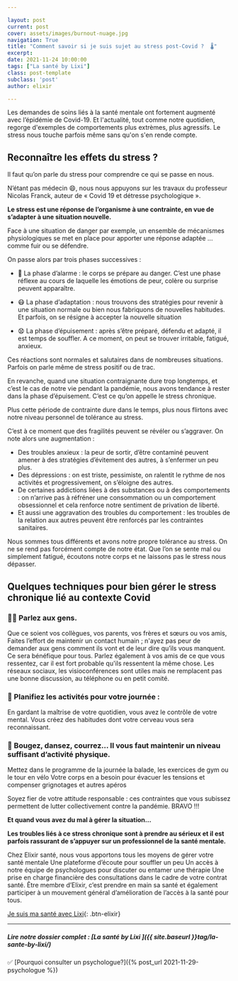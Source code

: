 ```yaml
---

layout: post
current: post
cover: assets/images/burnout-nuage.jpg
navigation: True
title: "Comment savoir si je suis sujet au stress post-Covid ?  🌡️"
excerpt: 
date: 2021-11-24 10:00:00
tags: ["La santé by Lixi"]
class: post-template
subclass: 'post'
author: elixir

---
```



Les demandes de soins liés à la santé mentale ont fortement augmenté avec l’épidémie de Covid-19. 
Et l'actualité, tout comme notre quotidien, regorge d'exemples de comportements plus extrèmes, plus agressifs. Le stress nous touche parfois même sans qu'on s'en rende compte.



## Reconnaître les effets du stress ?


Il faut qu’on parle du stress pour comprendre ce qui se passe en nous.

N’étant pas médecin 😄, nous nous appuyons sur les travaux du professeur Nicolas Franck, auteur de « Covid 19 et détresse psychologique ».

**Le stress est une réponse de l’organisme à une contrainte, en vue de s’adapter à une situation nouvelle.**

Face à une situation de danger par exemple, un ensemble de mécanismes physiologiques se met en place pour apporter une réponse adaptée ... comme fuir ou se défendre.

On passe alors par trois phases successives :

- 🚨 La phase d’alarme : le corps se prépare au danger. C’est une phase réflexe au cours de laquelle les émotions de peur, colère ou surprise peuvent apparaître.

- 😷 La phase d’adaptation : nous trouvons des stratégies pour revenir à une situation normale ou bien nous fabriquons de nouvelles habitudes. Et parfois, on se résigne à accepter la nouvelle situation

- 😧 La phase d’épuisement : après s’être préparé, défendu et adapté, il est temps de souffler. A ce moment, on peut se trouver irritable, fatigué, anxieux.

Ces réactions sont normales et salutaires dans de nombreuses situations. Parfois on parle même de stress positif ou de trac.

En revanche, quand une situation contraignante dure trop longtemps, et c’est le cas de notre vie pendant la pandémie, nous avons tendance à rester dans la phase d’épuisement. C’est ce qu’on appelle le stress chronique.

Plus cette période de contrainte dure dans le temps, plus nous flirtons avec notre niveau personnel de tolérance au stress.

C’est à ce moment que des fragilités peuvent se révéler ou s’aggraver. On note alors une augmentation :

* Des troubles anxieux : la peur de sortir, d’être contaminé peuvent amener à des stratégies d’évitement des autres, à s’enfermer un peu plus.
* Des dépressions : on est triste, pessimiste, on ralentit le rythme de nos activités et progressivement, on s’éloigne des autres.
* De certaines addictions liées à des substances ou à des comportements : on n’arrive pas à réfréner une consommation ou un comportement obsessionnel et cela renforce notre sentiment de privation de liberté.
* Et aussi une aggravation des troubles du comportement : les troubles de la relation aux autres peuvent être renforcés par les contraintes sanitaires.

Nous sommes tous différents et avons notre propre tolérance au stress. On ne se rend pas forcément compte de notre état. Que l’on se sente mal ou simplement fatigué, écoutons notre corps et ne laissons pas le stress nous dépasser.

## Quelques techniques pour bien gérer le stress chronique lié au contexte Covid

### 🙆‍♀️ Parlez aux gens.
Que ce soient vos collègues, vos parents, vos frères et sœurs ou vos amis, Faites l’effort de maintenir un contact humain ; n'ayez pas peur de demander aux gens comment ils vont et de leur dire qu’ils vous manquent. Ce sera bénéfique pour tous. Parlez également à vos amis de ce que vous ressentez, car il est fort probable qu'ils ressentent la même chose. Les réseaux sociaux, les visioconférences sont utiles mais ne remplacent pas une bonne discussion, au téléphone ou en petit comité.

### 📅 Planifiez les activités pour votre journée :
En gardant la maîtrise de votre quotidien, vous avez le contrôle de votre mental. Vous créez des habitudes dont votre cerveau vous sera reconnaissant.

### 👟 Bougez, dansez, courrez... Il vous faut maintenir un niveau suffisant d’activité physique.

Mettez dans le programme de la journée la balade, les exercices de gym ou le tour en vélo
Votre corps en a besoin pour évacuer les tensions et compenser grignotages et autres apéros

Soyez fier de votre attitude responsable : ces contraintes que vous subissez permettent de lutter collectivement contre la pandémie. BRAVO !!!

**Et quand vous avez du mal à gérer la situation...**

**Les troubles liés à ce stress chronique sont à prendre au sérieux et il est parfois rassurant de s’appuyer sur un professionnel de la santé mentale.**


Chez Elixir santé, nous vous apportons tous les moyens de gérer votre santé mentale
Une plateforme d’écoute pour souffler un peu
Un accès à notre équipe de psychologues pour discuter ou entamer une thérapie
Une prise en charge financière des consultations dans le cadre de votre contrat santé.
Être membre d’Elixir, c’est prendre en main sa santé et également participer à un mouvement général d’amélioration de l’accès à la santé pour tous.


[Je suis ma santé avec Lixi](https://www.heylixi.fr/){: .btn-elixir}

---
  
##### Lire notre dossier complet : [La santé by Lixi ]({{ site.baseurl }}tag/la-sante-by-lixi/)

✅ [Pourquoi consulter un psychologue?]({% post_url 2021-11-29-psychologue %})  
